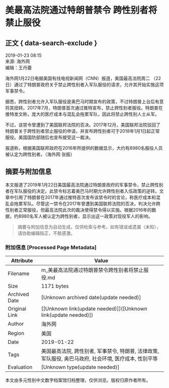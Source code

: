 # 美最高法院通过特朗普禁令 跨性别者将禁止服役

## 正文 { data-search-exclude }


2019-01-23 08:15  
来源: 海外网  
编辑：王丹蕾  

海外网1月22日电据美国有线电视新闻网（CNN）报道，美国最高法院周二 （22日）通过了特朗普政府关于禁止跨性别者入军队服役的请求，允许其开始实施这项军事禁令。

据悉，跨性别者允许入军队服役是奥巴马时期宣布的政策，不过特朗普上台后有意将其扭转。2017年7月，特朗普首次通过推特宣布，禁止跨性别者服役。特朗普在推特发文称，庞大的医疗成本与混乱会拖累军队，因此将禁止跨性别人士从军。

不过，该禁令曾遭到了美国联邦法院的否决。2017年12月，美国联邦法院驳回了特朗普关于跨性别者禁止服役的申请，并宣布跨性别者可于2018年1月1日起正常服役。美国国防部随后也宣布接受这一裁决。

报道称，根据美国联邦政府在2016年所提供的数据显示，大约有8980名服役人员被认定为跨性别者。（海外网 张振）
<!-- tcd_original_link http://m.cnr.cn/news/20190123/t20190123_524490818.html -->


## 摘要与附加信息

<!-- tcd_abstract -->
本文报道了2019年1月22日美国最高法院通过特朗普政府的军事禁令，禁止跨性别者在军队服役的决定。此禁令标志着奥巴马时期允许跨性别者入伍政策的逆转。文章中引用了特朗普在2017年通过推特首次发布该禁令时的言论，称医疗成本和混乱会拖累军队。尽管这一禁令在2017年曾遭到美国联邦法院的否决，判决允许跨性别者正常服役，但最高法院此次的裁决使得禁令得以实施。根据2016年的数据，约8980名军人被认定为跨性别者，显示出这一政策对现役军人的影响。
<!-- tcd_abstract_end -->

> 摘要与附加信息为自动生成，仅供检索与参考。如有错误或遗漏（未知），请协助编辑指正，不胜感激。

### 附加信息 [Processed Page Metadata]

| Attribute       | Value                                  |
|-----------------|----------------------------------------|
| Filename        | m_美最高法院通过特朗普禁令跨性别者将禁止服役.md                             |
| Size            | 1171 bytes                           |
| Archived Date   | [Unknown archived date(update needed)]                             |
| Original Link   | [[Unknown link(update needed)]]([Unknown link(update needed)])                       |
| Author          | 海外网                               |
| Region          | 美国                               |
| Date            | 2019-01-22                                 |
| Tags            | 美国最高法院, 跨性别者, 军事禁令, 特朗普, 法律政策, 军队服役, 奥巴马政府, 社会环境, 医疗成本, 性别平等                                 |
| Evaluation            | [Unknown type(update needed)]                                 |
<!-- tcd_table_end -->

本文由多元性别中文数字档案馆归档整理，仅供浏览。版权归原作者所有。
